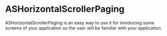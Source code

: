 # ASHorizontalScrollerPaging
ASHorizontalScrollerPaging is an easy way to use it for inroducing some screens of your application so the user will be familiar with your application.

